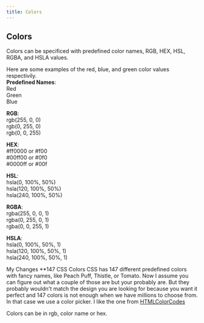 ```yaml
---
title: Colors
---
```

## Colors

Colors can be specificed with predefined color names, RGB, HEX, HSL, RGBA, and HSLA values.

Here are some examples of the red, blue, and green color values respectivily.<br />
**Predefined Names**: <br />
Red <br />
Green <br />
Blue <br />

**RGB**: <br />
rgb(255, 0, 0) <br />
rgb(0, 255, 0) <br />
rgb(0, 0, 255) <br />

**HEX**: <br />
#ff0000 or #f00 <br />
#00ff00 or #0f0 <br />
#0000ff or #00f <br />

**HSL**: <br />
hsla(0, 100%, 50%) <br />
hsla(120, 100%, 50%) <br />
hsla(240, 100%, 50%) <br />

**RGBA**: <br />
rgba(255, 0, 0, 1) <br />
rgba(0, 255, 0, 1) <br />
rgba(0, 0, 255, 1) <br />

**HSLA**: <br />
hsla(0, 100%, 50%, 1) <br />
hsla(120, 100%, 50%, 1) <br />
hsla(240, 100%, 50%, 1) <br />

My Changes
**147 CSS Colors
CSS has 147 different predefined colors with fancy names, like Peach Puff, Thistle, or Tomato. Now I assume you can figure out what a couple of those are but your probably are. But they probably wouldn't match the design you are looking for because you want it perfect and 147 colors is not enough when we have millions to choose from. In that case we use a color picker. I like the one from  [HTMLColorCodes](https://http://htmlcolorcodes.com/color-picker/)


Colors can be in rgb, color name or hex. 
